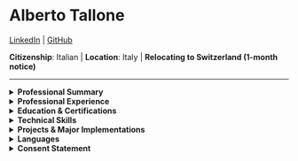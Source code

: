 # **Alberto Tallone**

[LinkedIn](https://www.linkedin.com/in/albertotallone/) | [GitHub](https://github.com/alby11)

**Citizenship**: Italian | **Location**: Italy | **Relocating to Switzerland (1-month notice)**

---

<details>
  <summary><strong>Professional Summary</strong></summary>

Results-driven **System Architect & IT Leader** with **18 years of experience** in **enterprise IT infrastructure, cloud platforms, automation, security, and VoIP solutions**. Expertise in:

- **Cloud & Virtualization:** AWS, Azure, Genesys Cloud, Salesforce, VMware, Nutanix
- **Security & Compliance:** ISO 27001, GDPR, IAM Governance, Conditional Access, SentinelOne XDR
- **Automation & DevOps:** CI/CD, Ansible, Docker, Bitbucket
- **Networking & VoIP:** AudioCodes (V)SBC, SIP Trunking, Genesys Cloud, TVox, ISDN-to-VoIP Migration
- **MDM & Endpoint Security:** Microsoft Intune (Android/iOS), SOTI MobiControl, ManageEngine
- **IT Leadership & Strategy:** Cost optimization (€500K+ saved), vendor management, C-level advisory

Proven record in **reducing costs, improving security posture, and driving IT transformations** aligned with **business goals and operational efficiency**.

</details>

<details>
  <summary><strong>Professional Experience</strong></summary>

### **System Architect & IT Operations Manager**

**Fratelli Carli S.p.A. Società Benefit** | **Imperia, Italy** | **2019 – Present**

- **IT Infrastructure & Cloud Management:** Designed and managed **scalable enterprise infrastructure**, leading **Nutanix HCI adoption** and **cloud integrations (Azure, AWS, Genesys Cloud, Salesforce)**.
- **Security & Compliance:** Implemented **ISO 27001 & GDPR controls**, reducing **audit failures by 30%** through **multi-tier access security & real-time threat monitoring**.
- **Support Team Leadership:** Lead a **3-member IT support team**, providing **technical oversight, process improvements, and troubleshooting guidance** across **workstations, industrial printing, MDM, and monitoring**.
- **System Monitoring & Incident Response:** Deployed **ManageEngine OpManager** to enhance **real-time monitoring**, reducing **critical downtime by 35%**.
- **IT Cost Optimization & Procurement:** Negotiated **vendor contracts** and **scalable solutions**, achieving **€500K+ in IT cost reductions**.
- **VoIP & Contact Center Solutions:** Led **ISDN-to-VoIP migration**, working with **Fastweb and TIM** for **direct SIP trunking, Genesys Cloud and Salesforce integration**.
- **Microsoft Intune MDM Deployment:** Rolled out **Microsoft Intune for ~70 Samsung devices**, ensuring **Android/iOS compliance, remote app deployment & kiosk mode**.
- **Retail IT Infrastructure:** Designed **IT systems across 23 retail stores**, integrating **Sensormatic analytics, digital signage, and multimedia systems**, increasing **revenue by 25%**.

### **System Engineer**

**Fratelli Carli S.p.A. Società Benefit** | **Imperia, Italy** | **2007 – 2019**

- **Cloud & Virtualization Management:** Administered **100+ VMware vSphere servers**, improving **scalability and reducing outages by 40%**.
- **IT Security Enhancements:** Configured **Active Directory RBAC**, reducing **unauthorized access by 50%**.
- **Global IT Expansion:** Engineered **warehouse IT infrastructure for foreign markets**, contributing to **40% of company revenue growth**.
- **Retail & Remote Operations:** Ensured **99.9% uptime** for warehouses & stores using **Citrix & RemoteApp**.
- **IT Cost-Saving Initiatives:** Led **bare-metal to VMware migration**, reducing **hardware costs by €150K annually**.

</details>

<details>
  <summary><strong>Education & Certifications</strong></summary>

- **Red Hat Certified Engineer (RHCE)**
- **M.A. in Political Science**, Università degli Studi di Pavia (2006)

</details>

<details>
  <summary><strong>Technical Skills</strong></summary>

- **Systems & Virtualization:** VMware vSphere, Nutanix, Linux (RHEL, Ubuntu), Windows Server
- **Cloud & Automation:** AWS, Azure, Genesys Cloud, Salesforce, Docker, CI/CD, Ansible, Bitbucket
- **Networking & VoIP:** Genesys, AudioCodes (V)SBC, SIP Trunking, TVox, ISDN-to-VoIP Migration
- **Security & Compliance:** ISO 27001, GDPR, IAM Governance, Conditional Access, SentinelOne XDR, Nessus
- **Monitoring & Networking:** ManageEngine OpManager, Fortinet (FortiGate, FortiWiFi, FortiSwitch)
- **Scripting & Development:** Bash, PowerShell, Python
- **Backup & Disaster Recovery:** Cohesity, ArcServe
- **MDM & Endpoint Security:** Microsoft Intune, SOTI MobiControl (Android/Zebra), ManageEngine Endpoint Central
- **IT Leadership & Strategy:** IT Procurement, Vendor Management, C-Level Advisory, Cost Optimization

</details>

<details>
  <summary><strong>Projects & Major Implementations</strong></summary>

### **Cloud, Security & VoIP Transformations**

- **ISDN-to-VoIP Migration (Ongoing):** Led **Genesys Cloud SIP trunking transition**, collaborating with **ISPs (Fastweb, TIM, Colt)** and integrating **Telenia’s TVox solution**.
- **Azure OAuth Security Enhancements:** Resolved **OAuth authentication failures**, fixing **SAML claims mismatches in TVox Azure AD integration**.
- **DevOps & Automation:** Deployed **CI/CD pipelines**, reducing **deployment errors by 40%**.

### **Retail IT & Enterprise Mobility**

- **Retail IT Transformation:** Designed **IT infrastructure for 23 stores**, boosting **efficiency & revenue by 25%**.
- **Multimedia & Digital Signage Solutions:** Developed centralized **proprietary A/V distribution systems** enhancing in-store customer experience and engagement.
- **Customer Behavior Analytics with Sensormatic:** Integrated **foot traffic analytics** and sales data, optimizing retail store performance and marketing strategies.
- **Enterprise MDM Deployment:** Managed **SOTI MobiControl** and transitioned selected devices (~70 Samsung) to **Microsoft Intune** for TVox VoIP integration.

### **Infrastructure & Legacy System Modernization**

- **Ansible for Linux Administration (Ongoing):** Automated system configuration, cutting manual intervention time by **30%**.
- **Nutanix HCI Implementation** – Replaced **IBM Pure Flex hardware** with **Nutanix**, cutting buyout costs **by 20%** and expanding hypervisor options.
- **VMware Infrastructure Migration:** Upgraded from **bare-metal to VMware**, reducing annual costs by **€100K**.
- **z/Linux on System-z & JBoss Hosting:** Built **RHEL (s390x) on System-z** for **Java applications**, later migrated to **VMware**.
- **Tomcat on RHEL for Java Web Services:** Deployed **Java applications on RHEL**, enabling **mainframe-to-distributed data exchange**.
- **z/Linux on System-z & JBoss Hosting** – Built **RHEL (s390x)** on System-z to host Java apps on **JBoss**, later migrated to **VMware**.
- **Heidelberg Printing Workflow Setup:** Integrated **Mac clients, CTP systems, and Speedmaster presses**, improving **print production efficiency by 30%**.
- **International Shipping Expansion** – Engineered **IT Warehouse Management services and Zebra (ZPL) industrial printing** for global markets, driving **30% revenue growth**.

### **Security & Business Continuity**

- **Cyberint Security Enhancements (Ongoing):** Implementing **proactive threat detection & brand protection**.
- **ISO 27001 & GDPR Compliance Enhancement:** Strengthened **IT security frameworks**, ensuring **full compliance**.
- **Active Directory Authorization Tiering** – Designed **multi-tier access controls**, reducing **privilege escalation risks**.
- **COVID-19 Remote Work Enablement:** Deployed **250+ remote workstations in 1 week**, ensuring **business continuity**.

</details>

<details>
  <summary><strong>Languages</strong></summary>

**Italian**: Native | **English**: Fluent | **French**: Intermediate | **German**: Beginner

</details>

<details>
  <summary><strong>Consent Statement</strong></summary>

_I hereby consent to the processing of my personal data for recruitment and selection purposes in accordance with GDPR and other applicable data protection laws._

</details>
